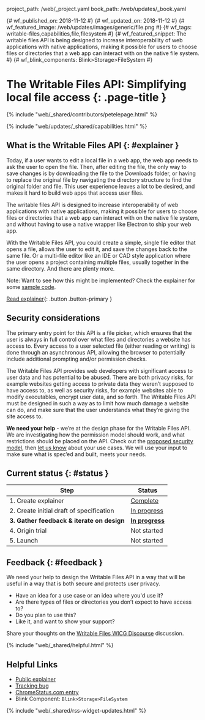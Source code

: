 project_path: /web/_project.yaml
book_path: /web/updates/_book.yaml


{# wf_published_on: 2018-11-12 #}
{# wf_updated_on: 2018-11-12 #}
{# wf_featured_image: /web/updates/images/generic/file.png #}
{# wf_tags: writable-files,capabilities,file,filesystem #}
{# wf_featured_snippet: The writable files API is being designed to increase interoperability of web applications with native applications, making it possible for users to choose files or directories that a web app can interact with on the native file system. #}
{# wf_blink_components: Blink>Storage>FileSystem #}

# The Writable Files API: Simplifying local file access {: .page-title }

{% include "web/_shared/contributors/petelepage.html" %}


<div class="clearfix"></div>


{% include "web/updates/_shared/capabilities.html" %}

## What is the Writable Files API {: #explainer }

Today, if a user wants to edit a local file in a web app, the web app needs
to ask the user to open the file. Then, after editing the file, the only way
to save changes is by downloading the file to the Downloads folder, or having
to replace the original file by navigating the directory structure to find the
original folder and file. This user experience leaves a lot to be desired, and
makes it hard to build web apps that access user files.

The writable files API is designed to increase interoperability of web
applications with native applications, making it possible for users to choose
files or directories that a web app can interact with on the native file
system, and without having to use a native wrapper like Electron to ship your
web app.

With the Writable Files API, you could create a simple, single file editor
that opens a file, allows the user to edit it, and save the changes back to
the same file. Or a multi-file editor like an IDE or CAD style application
where the user opens a project containing multiple files, usually together in
the same directory. And there are plenty more.

Note: Want to see how this might be implemented? Check the explainer for
some [sample code](https://github.com/WICG/writable-files/blob/master/EXPLAINER.md#example-code).

[Read explainer][explainer]{: .button .button-primary }

## Security considerations

The primary entry point for this API is a
file picker, which ensures that the user is always in full control over
what files and directories a website has access to. Every access to a
user selected file (either reading or writing) is done through an
asynchronous API, allowing the browser to potentially include additional
prompting and/or permission checks.

The Writable Files API provides web developers with significant access
to user data and has potential to be abused. There are both privacy
risks, for example websites getting access to private data they weren’t
supposed to have access to, as well as security risks, for example
websites able to modify executables, encrypt user data, and so forth.
The Writable Files API must be designed in such a way as to limit how
much damage a website can do, and make sure that the user understands
what they’re giving the site access to.

<aside class="key-point">
  <b>We need your help</b> - we’re at the design phase for the Writable Files
  API. We are investigating how the permission model should work, and
  what restrictions should be placed on the API. Check out the
  <a href="https://github.com/WICG/writable-files/blob/master/EXPLAINER.md#proposed-security-models">
  proposed security model</a>, then <a href="#feedback">let us know</a> about
  your use cases. We will use your input to make sure what is spec’ed and
  built, meets your needs.
</aside>

## Current status {: #status }

| Step                                       | Status                       |
| ------------------------------------------ | ---------------------------- |
| 1. Create explainer                        | [Complete][explainer]        |
| 2. Create initial draft of specification   | [In progress][spec]          |
| **3. Gather feedback & iterate on design** | [**In progress**](#feedback) |
| 4. Origin trial                            | Not started                  |
| 5. Launch                                  | Not started                  |

## Feedback {: #feedback }

We need your help to design the Writable Files API in a way that will be
useful in a way that is both secure and protects user privacy.

* Have an idea for a use case or an idea where you'd use it?
* Are there types of files or directories you don’t expect to have access to?
* Do you plan to use this?
* Like it, and want to show your support?

Share your thoughts on the [Writable Files WICG Discourse][wicg-discourse]
discussion.

{% include "web/_shared/helpful.html" %}

## Helpful Links

* [Public explainer][explainer]
* [Tracking bug][cr-bug]
* [ChromeStatus.com entry][cr-status]
* Blink Component: `Blink>Storage>FileSystem`

{% include "web/_shared/rss-widget-updates.html" %}

[spec]: https://wicg.github.io/writable-files/
[cr-bug]: https://bugs.chromium.org/p/chromium/issues/detail?id=853326
[cr-status]: https://www.chromestatus.com/features/6284708426022912
[explainer]: https://github.com/WICG/writable-files/blob/master/EXPLAINER.md
[wicg-discourse]: https://discourse.wicg.io/t/writable-file-api/1433
